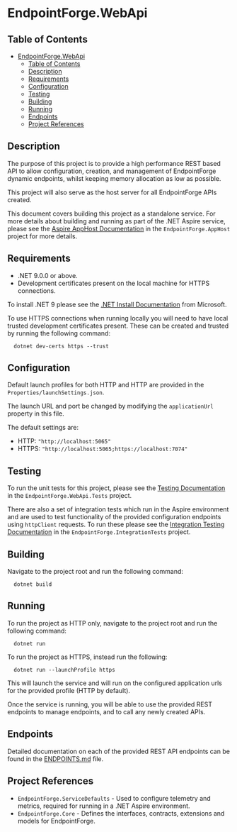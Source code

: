 # EndpointForge.WebApi

## Table of Contents

<!-- TOC -->
* [EndpointForge.WebApi](#endpointforgewebapi)
  * [Table of Contents](#table-of-contents)
  * [Description](#description)
  * [Requirements](#requirements)
  * [Configuration](#configuration)
  * [Testing](#testing)
  * [Building](#building)
  * [Running](#running)
  * [Endpoints](#endpoints)
  * [Project References](#project-references)
<!-- TOC -->

## Description

The purpose of this project is to provide a high performance REST based API to allow configuration, 
creation, and management of EndpointForge dynamic endpoints, whilst keeping memory allocation as low as possible.

This project will also serve as the host server for all EndpointForge APIs created.

This document covers building this project as a standalone service.
For more details about building and running as part of the .NET Aspire service, please see the 
[Aspire AppHost Documentation](../EndpointForge.AppHost/README.md#running) in the `EndpointForge.AppHost` project for more details.

## Requirements

- .NET 9.0.0 or above.
- Development certificates present on the local machine for HTTPS connections.

To install .NET 9 please see the [.NET Install Documentation](https://learn.microsoft.com/en-us/dotnet/core/install/) 
from Microsoft.

To use HTTPS connections when running locally you will need to have local trusted development certificates present.
These can be created and trusted by running the following command:

```shell
  dotnet dev-certs https --trust
```

## Configuration

Default launch profiles for both HTTP and HTTP are provided in the `Properties/launchSettings.json`.

The launch URL and port be changed by modifying the `applicationUrl` property in this file.

The default settings are:
- HTTP: `"http://localhost:5065"`
- HTTPS: `"http://localhost:5065;https://localhost:7074"`

## Testing

To run the unit tests for this project, please see the [Testing Documentation](../EndpointForge.WebApi.Tests/README.md) in the `EndpointForge.WebApi.Tests` 
project.

There are also a set of integration tests which run in the Aspire environment and are used to test functionality of 
the provided configuration endpoints using `httpClient` requests.  To run these please see the
[Integration Testing Documentation](../EndpointForge.IntegrationTests/README.md) in the `EndpointForge.IntegrationTests`
project.

## Building

Navigate to the project root and run the following command:

```shell
  dotnet build
```

## Running

To run the project as HTTP only, navigate to the project root and run the following command:

```shell
  dotnet run
```

To run the project as HTTPS, instead run the following:

```shell
  dotnet run --launchProfile https
```

This will launch the service and will run on the configured application urls for the provided profile (HTTP by default).

Once the service is running, you will be able to use the provided REST endpoints to manage endpoints, and to call any 
newly created APIs.

## Endpoints

Detailed documentation on each of the provided REST API endpoints can be found in the [ENDPOINTS.md](./ENDPOINTS.md) 
file.

## Project References

- `EndpointForge.ServiceDefaults` - Used to configure telemetry and metrics, required for running in a .NET Aspire 
environment.
- `EndpointForge.Core` - Defines the interfaces, contracts, extensions and models for EndpointForge.
